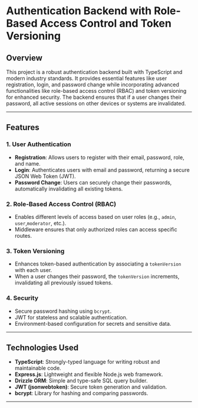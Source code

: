 # Authentication Backend with Role-Based Access Control and Token Versioning

## **Overview**
This project is a robust authentication backend built with TypeScript and modern industry standards. It provides essential features like user registration, login, and password change while incorporating advanced functionalities like role-based access control (RBAC) and token versioning for enhanced security. The backend ensures that if a user changes their password, all active sessions on other devices or systems are invalidated.

---

## **Features**
### **1. User Authentication**
- **Registration**: Allows users to register with their email, password, role, and name.
- **Login**: Authenticates users with email and password, returning a secure JSON Web Token (JWT).
- **Password Change**: Users can securely change their passwords, automatically invalidating all existing tokens.

### **2. Role-Based Access Control (RBAC)**
- Enables different levels of access based on user roles (e.g., `admin`, `user`,`moderator`, etc.).
- Middleware ensures that only authorized roles can access specific routes.

### **3. Token Versioning**
- Enhances token-based authentication by associating a `tokenVersion` with each user.
- When a user changes their password, the `tokenVersion` increments, invalidating all previously issued tokens.

### **4. Security**
- Secure password hashing using `bcrypt`.
- JWT for stateless and scalable authentication.
- Environment-based configuration for secrets and sensitive data.

---

## **Technologies Used**
- **TypeScript**: Strongly-typed language for writing robust and maintainable code.
- **Express.js**: Lightweight and flexible Node.js web framework.
- **Drizzle ORM**: Simple and type-safe SQL query builder.
- **JWT (jsonwebtoken)**: Secure token generation and validation.
- **bcrypt**: Library for hashing and comparing passwords.

---
